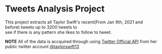 # Tweets Analysis Project

This project extracts all Taylor Swift's recent(From Jan 9th, 2021 and before) tweets up to 3200 tweets to  
see if there is any pattern she likes to follow to tweet.

**NOTE** All of the data is accquired through using [Twitter Official API](https://developer.twitter.com/en) from her public twitter account [@taylorswift13](https://twitter.com/taylorswift13/with_replies)
